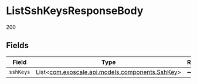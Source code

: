 # ListSshKeysResponseBody

200


## Fields

| Field                                                                                | Type                                                                                 | Required                                                                             | Description                                                                          |
| ------------------------------------------------------------------------------------ | ------------------------------------------------------------------------------------ | ------------------------------------------------------------------------------------ | ------------------------------------------------------------------------------------ |
| `sshKeys`                                                                            | List<[com.exoscale.api.models.components.SshKey](../../models/components/SshKey.md)> | :heavy_minus_sign:                                                                   | N/A                                                                                  |